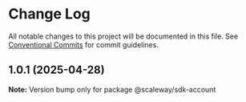 # Change Log

All notable changes to this project will be documented in this file.
See [Conventional Commits](https://conventionalcommits.org) for commit guidelines.

## 1.0.1 (2025-04-28)

**Note:** Version bump only for package @scaleway/sdk-account

